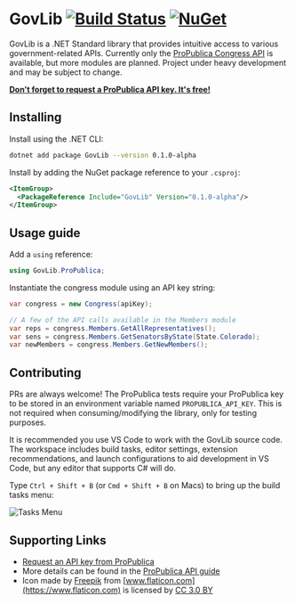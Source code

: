 # GovLib [![Build Status](https://travis-ci.org/phil-harmoniq/GovLib.svg?branch=master)](https://travis-ci.org/phil-harmoniq/GovLib) [![NuGet](https://img.shields.io/nuget/v/GovLib.svg)](https://www.nuget.org/packages/GovLib)

GovLib is a .NET Standard library that provides intuitive access to various government-related APIs. Currently only the [ProPublica Congress API](https://www.propublica.org/datastore/api/propublica-congress-api) is available, but more modules are planned. Project under heavy development and may be subject to change.

[**Don't forget to request a ProPublica API key. It's free!**](https://www.propublica.org/datastore/api/propublica-congress-api)

## Installing

Install using the .NET CLI:

```bash
dotnet add package GovLib --version 0.1.0-alpha
```

Install by adding the NuGet package reference to your `.csproj`:

```xml
<ItemGroup>
  <PackageReference Include="GovLib" Version="0.1.0-alpha"/>
</ItemGroup>
```

## Usage guide

Add a `using` reference:

```c#
using GovLib.ProPublica;
```

Instantiate the congress module using an API key string:

```c#
var congress = new Congress(apiKey);

// A few of the API calls available in the Members module
var reps = congress.Members.GetAllRepresentatives();
var sens = congress.Members.GetSenatorsByState(State.Colorado);
var newMembers = congress.Members.GetNewMembers();
```

## Contributing

PRs are always welcome! The ProPublica tests require your ProPublica key to be stored in an environment variable named `PROPUBLICA_API_KEY`. This is not required when consuming/modifying the library, only for testing purposes.

It is recommended you use VS Code to work with the GovLib source code. The workspace includes build tasks, editor settings, extension recommendations, and launch configurations to aid development in VS Code, but any editor that supports C# will do.

Type `Ctrl + Shift + B` (or `Cmd + Shift + B` on Macs) to bring up the build tasks menu:

![Tasks Menu](https://imgur.com/A70An26.jpg)

## Supporting Links

- [Request an API key from ProPublica](https://www.propublica.org/datastore/api/propublica-congress-api)
- More details can be found in the [ProPublica API guide](https://projects.propublica.org/api-docs/congress-api)
- Icon made by [Freepik](http://www.freepik.com) from [www.flaticon.com](https://www.flaticon.com) is licensed by [CC 3.0 BY](http://creativecommons.org/licenses/by/3.0/)
